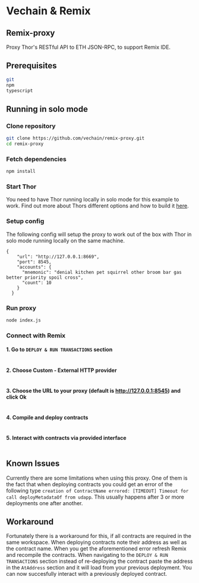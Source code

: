 # Vechain & Remix

## Remix-proxy

Proxy Thor's RESTful API to ETH JSON-RPC, to support Remix IDE.

## Prerequisites

```bash
git
npm
typescript
```

## Running in solo mode

### Clone repository

```bash
git clone https://github.com/vechain/remix-proxy.git
cd remix-proxy
```

### Fetch dependencies

```bash
npm install
```

### Start Thor

You need to have Thor running locally in solo mode for this example to work. Find out more about Thors different options and how to build it [here](https://github.com/vechain/thor).

### Setup config

The following config will setup the proxy to work out of the box with Thor in solo mode running locally on the same machine.

```
{
    "url": "http://127.0.0.1:8669",
    "port": 8545,
    "accounts": {
      "mnemonic": "denial kitchen pet squirrel other broom bar gas better priority spoil cross",
      "count": 10
    }
  }
```

### Run proxy

```bash
node index.js
```

### Connect with Remix

#### 1. Go to `DEPLOY & RUN TRANSACTIONS` section

<figure><img src="../../../.gitbook/assets/deploy_run_trxs (1).png" alt=""><figcaption></figcaption></figure>

#### 2. Choose Custom - External HTTP provider

<figure><img src="../../../.gitbook/assets/external_http_provider.png" alt=""><figcaption></figcaption></figure>

#### 3. Choose the URL to your proxy (default is http://127.0.0.1:8545) and click Ok

<figure><img src="../../../.gitbook/assets/set_proxy.png" alt=""><figcaption></figcaption></figure>

#### 4. Compile and deploy contracts

<figure><img src="../../../.gitbook/assets/compile_deploy.png" alt=""><figcaption></figcaption></figure>

#### 5. Interact with contracts via provided interface

<figure><img src="../../../.gitbook/assets/interact.png" alt=""><figcaption></figcaption></figure>

## Known Issues

Currently there are some limitations when using this proxy. One of them is the fact that when deploying contracts you could get an error of the following type `creation of ContractName errored: [TIMEOUT] Timeout for call deployMetadataOf from udapp`. This usually happens after 3 or more deployments one after another.

## Workaround

Fortunately there is a workaround for this, if all contracts are required in the same workspace. When deploying contracts note their address as well as the contract name. When you get the aforementioned error refresh Remix and recompile the contracts. When navigating to the `DEPLOY & RUN TRANSACTIONS` section instead of re-deploying the contract paste the address in the `AtAddress` section and it will load from your previous deployment. You can now succesfully interact with a previously deployed contract.

<figure><img src="../../../.gitbook/assets/workaround.png" alt=""><figcaption></figcaption></figure>
